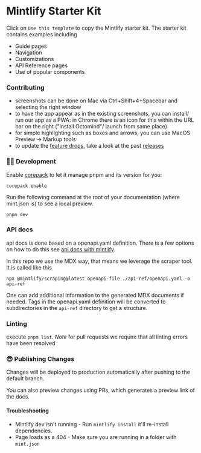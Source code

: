 # Mintlify Starter Kit

Click on `Use this template` to copy the Mintlify starter kit. The starter kit contains examples including

- Guide pages
- Navigation
- Customizations
- API Reference pages
- Use of popular components

### Contributing

- screenshots can be done on Mac via Ctrl+Shift+4+Spacebar and selecting the right window
- to have the app appear as in the existing screenshots, you can install/ run our app as a PWA: in Chrome there is an icon for this within the URL bar on the right ("install Octomind"/ launch from same place)
- for simple highlighting such as boxes and arrows, you can use MacOS Preview -> Markup tools
- to update the [feature drops](https://octomind.dev/docs/changelog), take a look at the past [releases](https://github.com/OctoMind-dev/automagically/releases)

### 👩‍💻 Development

Enable [corepack](https://nodejs.org/api/corepack.html) to let it manage pnpm and its version for you:

```shell
corepack enable
```

Run the following command at the root of your documentation (where mint.json is) to see a local preview.

```
pnpm dev
```

### API docs

api docs is done based on a openapi.yaml definition. There is a few options on how to do this see
[api docs with mintlify](https://mintlify.com/docs/api-playground/openapi/setup).

In this repo we use the MDX way, that means we leverage the scraper tool.
It is called like this

```
npx @mintlify/scraping@latest openapi-file ./api-ref/openapi.yaml -o api-ref
```

One can add additional information to the generated MDX documents if needed. Tags in the
openapi.yaml definition will be converted to subdirectories in the `api-ref` directory
to get a structure.

### Linting

execute `pnpm lint`. _Note_ for pull requests we require that all linting errors have been resolved

### 😎 Publishing Changes

Changes will be deployed to production automatically after pushing to the default branch.

You can also preview changes using PRs, which generates a preview link of the docs.

#### Troubleshooting

- Mintlify dev isn't running - Run `mintlify install` it'll re-install dependencies.
- Page loads as a 404 - Make sure you are running in a folder with `mint.json`
